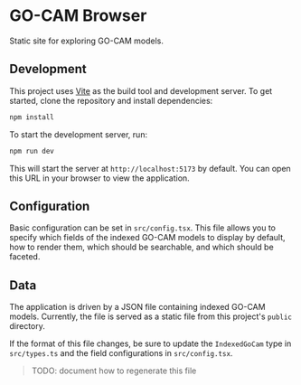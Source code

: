 # GO-CAM Browser

Static site for exploring GO-CAM models.

## Development

This project uses [Vite](https://vitejs.dev/) as the build tool and development server. To get started, clone the repository and install dependencies:

```bash
npm install
```

To start the development server, run:

```bash
npm run dev
```

This will start the server at `http://localhost:5173` by default. You can open this URL in your browser to view the application.

## Configuration

Basic configuration can be set in `src/config.tsx`. This file allows you to specify which fields of the indexed GO-CAM models to display by default, how to render them, which should be searchable, and which should be faceted.

## Data

The application is driven by a JSON file containing indexed GO-CAM models. Currently, the file is served as a static file from this project's `public` directory. 

If the format of this file changes, be sure to update the `IndexedGoCam` type in `src/types.ts` and the field configurations in `src/config.tsx`.

> TODO: document how to regenerate this file
